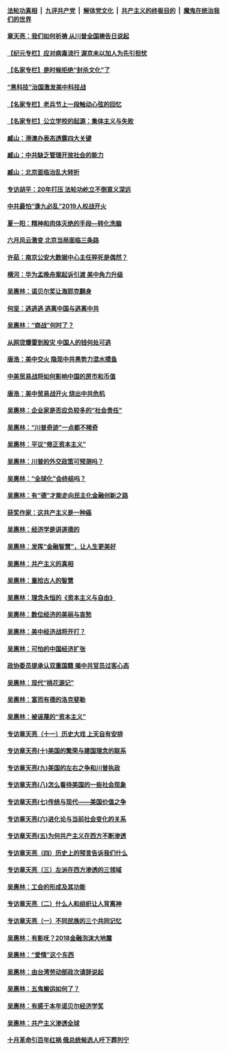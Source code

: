 

####  [法轮功真相](../../../../basic/blob/master/README.md?t=06270331) &nbsp;|&nbsp; [九评共产党](../../../../9ping.md/blob/master/README.md?t=06270331) &nbsp;|&nbsp; [解体党文化](../../../../jtdwh.md/blob/master/README.md?t=06270331)  &nbsp;|&nbsp; [共产主义的终极目的](../../../../gczydzjmd.md/blob/master/README.md?t=06270331) &nbsp;|&nbsp; [魔鬼在统治我们的世界](../../../../mgztzwmdsj.md/blob/master/README.md?t=06270331) 

#### [章天亮：我们如何祈祷 从川普全国祷告日说起](../pages/nsc423/n11944627.md?t=06270331) 

#### [【纪元专栏】应对病毒流行 渥京未以加人为先引担忧](../pages/nsc423/n11875714.md?t=06270331) 

#### [【名家专栏】是时候拒绝“封杀文化”了](../pages/nsc423/n11814093.md?t=06270331) 

#### [“黑科技”治国激发美中科技战](../pages/nsc423/n11638056.md?t=06270331) 

#### [【名家专栏】老兵节上一段触动心弦的回忆](../pages/nsc423/n11646016.md?t=06270331) 

#### [【名家专栏】公立学校的起源：集体主义与失败](../pages/nsc423/n11601833.md?t=06270331) 

#### [臧山：港澳办表态透露四大关键](../pages/nsc423/n11421628.md?t=06270331) 

#### [臧山：中共缺乏管理开放社会的能力](../pages/nsc423/n11407457.md?t=06270331) 

#### [臧山：北京面临治乱大转折](../pages/nsc423/n11406895.md?t=06270331) 

#### [专访胡平：20年打压 法轮功屹立不倒意义深远](../pages/nsc423/n11398800.md?t=06270331) 

#### [中共最怕“逢九必乱”2019人权战开火](../pages/nsc423/n11385248.md?t=06270331) 

#### [夏一阳：精神和肉体灭绝的手段—转化洗脑](../pages/nsc423/n11368250.md?t=06270331) 

#### [六月风云激变 北京当局面临三条路](../pages/nsc423/n11313668.md?t=06270331) 

#### [许茹：南京公安大数据中心主任猝死是偶然？](../pages/nsc423/n11064744.md?t=06270331) 

#### [横河：华为孟晚舟案起诉引渡 美中角力升级](../pages/nsc423/n11027230.md?t=06270331) 

#### [吴惠林：诺贝尔奖让海耶克翻身](../pages/nsc423/n10890049.md?t=06270331) 

#### [何坚：逃逃逃 逃离中国与逃离中共](../pages/nsc423/n10592891.md?t=06270331) 

#### [吴惠林：“商战”何时了？](../pages/nsc423/n10573558.md?t=06270331) 

#### [从网贷爆雷到股灾 中国人的钱何处可逃](../pages/nsc423/n10572800.md?t=06270331) 

#### [唐浩：美中交火 隐现中共黑势力混水摸鱼](../pages/nsc423/n10544040.md?t=06270331) 

#### [中美贸易战将如何影响中国的房市和币值](../pages/nsc423/n10543697.md?t=06270331) 

#### [唐浩：美中贸易战开火 烧出中共危机](../pages/nsc423/n10540126.md?t=06270331) 

#### [吴惠林：企业家是否应负较多的“社会责任”](../pages/nsc423/n10535022.md?t=06270331) 

#### [吴惠林：“川普奇迹”一点都不稀奇](../pages/nsc423/n10512808.md?t=06270331) 

#### [吴惠林：平议“修正资本主义”](../pages/nsc423/n10495724.md?t=06270331) 

#### [吴惠林：川普的外交政策可预测吗？](../pages/nsc423/n10462387.md?t=06270331) 

#### [吴惠林：“全球化”会终结吗？](../pages/nsc423/n10452838.md?t=06270331) 

#### [吴惠林：有“德”才能走向民主化金融创新之路](../pages/nsc423/n10432292.md?t=06270331) 

#### [获奖作家：这共产主义是一种癌](../pages/nsc423/n10431541.md?t=06270331) 

#### [吴惠林：经济学是讲道德的](../pages/nsc423/n10398014.md?t=06270331) 

#### [吴惠林：发挥“金融智慧”，让人生更美好](../pages/nsc423/n10375019.md?t=06270331) 

#### [吴惠林：共产主义的真相](../pages/nsc423/n10351394.md?t=06270331) 

#### [吴惠林：重拾古人的智慧](../pages/nsc423/n10337691.md?t=06270331) 

#### [吴惠林：理念永恒的《资本主义与自由》](../pages/nsc423/n10316274.md?t=06270331) 

#### [吴惠林：数位经济的美丽与哀愁](../pages/nsc423/n10292946.md?t=06270331) 

#### [吴惠林：美中经济战将开打？](../pages/nsc423/n10258825.md?t=06270331) 

#### [吴惠林：可怕的中国经济扩张](../pages/nsc423/n10219147.md?t=06270331) 

#### [政协委员提承认双重国籍 揭中共官员过客心态](../pages/nsc423/n10208809.md?t=06270331) 

#### [吴惠林：现代“桃花源记”](../pages/nsc423/n10185234.md?t=06270331) 

#### [吴惠林：富而有德的洛克斐勒](../pages/nsc423/n10142264.md?t=06270331) 

#### [吴惠林：被诬蔑的“资本主义”](../pages/nsc423/n10124816.md?t=06270331) 

#### [专访章天亮（十一）历史大戏 上天自有安排](../pages/nsc423/n10094905.md?t=06270331) 

#### [专访章天亮(十)美国的繁荣与建国理念的联系](../pages/nsc423/n10094899.md?t=06270331) 

#### [专访章天亮(九)美国的左右之争和川普执政](../pages/nsc423/n10094889.md?t=06270331) 

#### [专访章天亮(八)怎么看待美国的一些社会现象](../pages/nsc423/n10094857.md?t=06270331) 

#### [专访章天亮(七)传统与现代——美国价值之争](../pages/nsc423/n10093140.md?t=06270331) 

#### [专访章天亮(六)进化论与当前社会变化的关系](../pages/nsc423/n10092036.md?t=06270331) 

#### [专访章天亮(五)为何共产主义在西方不断渗透](../pages/nsc423/n10083620.md?t=06270331) 

#### [专访章天亮（四）历史上的预言告诉我们什么](../pages/nsc423/n10083606.md?t=06270331) 

#### [专访章天亮（三）左派在西方渗透的三领域](../pages/nsc423/n10081115.md?t=06270331) 

#### [吴惠林：工会的形成及其功能](../pages/nsc423/n10080633.md?t=06270331) 

#### [专访章天亮（二）什么人和组织让人背离神](../pages/nsc423/n10076637.md?t=06270331) 

#### [专访章天亮（一）不同民族的三个共同记忆](../pages/nsc423/n10074188.md?t=06270331) 

#### [吴惠林：有影呒？2018金融泡沫大地震](../pages/nsc423/n10040534.md?t=06270331) 

#### [吴惠林：“爱情”这个东西](../pages/nsc423/n10019423.md?t=06270331) 

#### [吴惠林：由台湾劳动部政次请辞说起](../pages/nsc423/n9979679.md?t=06270331) 

#### [吴惠林：五鬼搬运如何了？](../pages/nsc423/n9925338.md?t=06270331) 

#### [吴惠林：有感于本年诺贝尔经济学奖](../pages/nsc423/n9871883.md?t=06270331) 

#### [吴惠林：共产主义渗透全球](../pages/nsc423/n9812748.md?t=06270331) 

#### [十月革命引百年红祸 俄总统候选人吁下葬列宁](../pages/nsc423/n9810182.md?t=06270331) 

